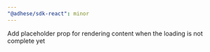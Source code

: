 ```yaml
---
"@adhese/sdk-react": minor
---
```


Add placeholder prop for rendering content when the loading is not complete yet
